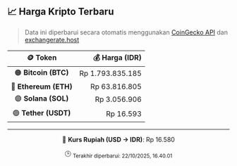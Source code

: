 

<!-- HARGA_KRIPTO -->
## 📈 Harga Kripto Terbaru

> Data ini diperbarui secara otomatis menggunakan [CoinGecko API](https://www.coingecko.com/) dan [exchangerate.host](https://exchangerate.host/)

<div align="center">

| 🪙 Token | 💰 Harga (IDR) |
|:------:|---------------:|
| 🟠 **Bitcoin (BTC)**   | Rp 1.793.835.185 |
| 🔵 **Ethereum (ETH)**  | Rp 63.816.805 |
| 🟣 **Solana (SOL)**    | Rp 3.056.906 |
| 🟢 **Tether (USDT)**   | Rp 16.593 |

---

💱 **Kurs Rupiah (USD → IDR)**: Rp 16.580

🕒 <sub>Terakhir diperbarui: 22/10/2025, 16.40.01</sub>

</div>
<!-- /HARGA_KRIPTO -->